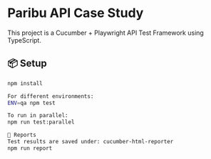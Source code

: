 # Paribu API Case Study

This project is a Cucumber + Playwright API Test Framework using TypeScript.

## 📦 Setup

```bash
npm install

For different environments:
ENV=qa npm test

To run in parallel:
npm run test:parallel

📄 Reports
Test results are saved under: cucumber-html-reporter
npm run report